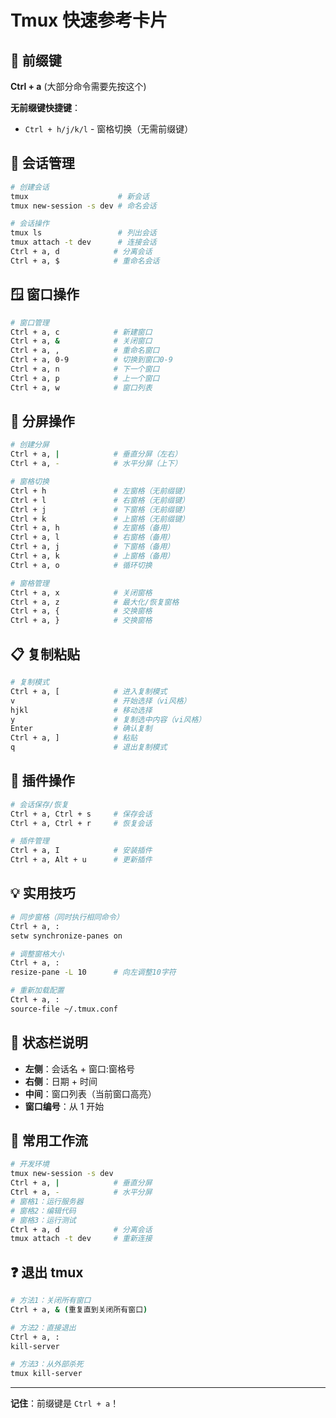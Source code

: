 # Tmux 快速参考卡片

## 🎯 前缀键
**Ctrl + a** (大部分命令需要先按这个)

**无前缀键快捷键**：
- `Ctrl + h/j/k/l` - 窗格切换（无需前缀键）

## 💼 会话管理
```bash
# 创建会话
tmux                    # 新会话
tmux new-session -s dev # 命名会话

# 会话操作
tmux ls                 # 列出会话
tmux attach -t dev      # 连接会话
Ctrl + a, d            # 分离会话
Ctrl + a, $            # 重命名会话
```

## 🪟 窗口操作
```bash
# 窗口管理
Ctrl + a, c            # 新建窗口
Ctrl + a, &            # 关闭窗口
Ctrl + a, ,            # 重命名窗口
Ctrl + a, 0-9          # 切换到窗口0-9
Ctrl + a, n            # 下一个窗口
Ctrl + a, p            # 上一个窗口
Ctrl + a, w            # 窗口列表
```

## 📱 分屏操作
```bash
# 创建分屏
Ctrl + a, |            # 垂直分屏（左右）
Ctrl + a, -            # 水平分屏（上下）

# 窗格切换
Ctrl + h               # 左窗格（无前缀键）
Ctrl + l               # 右窗格（无前缀键）
Ctrl + j               # 下窗格（无前缀键）
Ctrl + k               # 上窗格（无前缀键）
Ctrl + a, h            # 左窗格（备用）
Ctrl + a, l            # 右窗格（备用）
Ctrl + a, j            # 下窗格（备用）
Ctrl + a, k            # 上窗格（备用）
Ctrl + a, o            # 循环切换

# 窗格管理
Ctrl + a, x            # 关闭窗格
Ctrl + a, z            # 最大化/恢复窗格
Ctrl + a, {            # 交换窗格
Ctrl + a, }            # 交换窗格
```

## 📋 复制粘贴
```bash
# 复制模式
Ctrl + a, [            # 进入复制模式
v                      # 开始选择（vi风格）
hjkl                   # 移动选择
y                      # 复制选中内容（vi风格）
Enter                  # 确认复制
Ctrl + a, ]            # 粘贴
q                      # 退出复制模式
```

## 🔌 插件操作
```bash
# 会话保存/恢复
Ctrl + a, Ctrl + s     # 保存会话
Ctrl + a, Ctrl + r     # 恢复会话

# 插件管理
Ctrl + a, I            # 安装插件
Ctrl + a, Alt + u      # 更新插件
```

## 💡 实用技巧
```bash
# 同步窗格（同时执行相同命令）
Ctrl + a, :
setw synchronize-panes on

# 调整窗格大小
Ctrl + a, :
resize-pane -L 10      # 向左调整10字符

# 重新加载配置
Ctrl + a, :
source-file ~/.tmux.conf
```

## 🎨 状态栏说明
- **左侧**：会话名 + 窗口:窗格号
- **右侧**：日期 + 时间
- **中间**：窗口列表（当前窗口高亮）
- **窗口编号**：从 1 开始

## 🚀 常用工作流
```bash
# 开发环境
tmux new-session -s dev
Ctrl + a, |            # 垂直分屏
Ctrl + a, -            # 水平分屏
# 窗格1：运行服务器
# 窗格2：编辑代码
# 窗格3：运行测试
Ctrl + a, d            # 分离会话
tmux attach -t dev     # 重新连接
```

## ❓ 退出 tmux
```bash
# 方法1：关闭所有窗口
Ctrl + a, & (重复直到关闭所有窗口)

# 方法2：直接退出
Ctrl + a, :
kill-server

# 方法3：从外部杀死
tmux kill-server
```

---

**记住**：前缀键是 `Ctrl + a`！ 